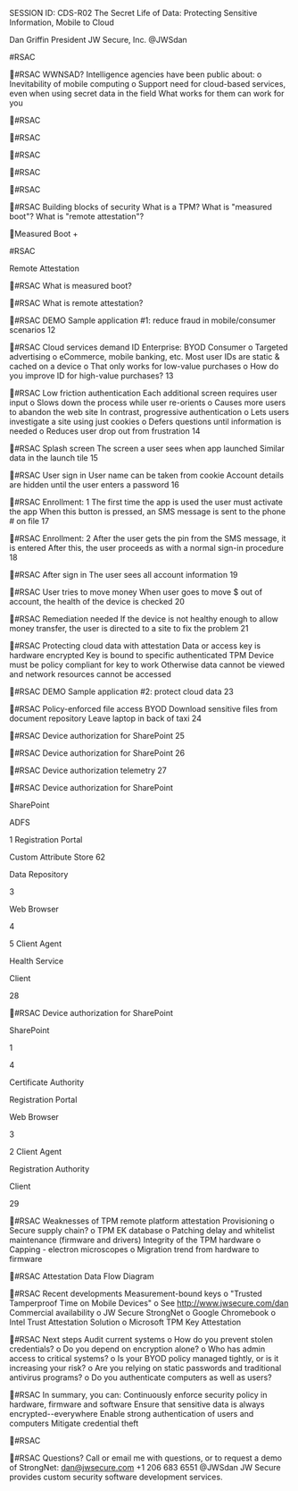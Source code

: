 SESSION ID: CDS-R02
The Secret Life of Data: Protecting Sensitive Information, Mobile to Cloud

Dan Griffin
President JW Secure, Inc. @JWSdan

#RSAC

#RSAC
WWNSAD?
 Intelligence agencies have been public about:
o Inevitability of mobile computing o Support need for cloud-based services, even when using secret data
in the field
 What works for them can work for you

#RSAC

#RSAC

#RSAC

#RSAC

#RSAC

#RSAC
Building blocks of security
 What is a TPM?  What is "measured boot"?  What is "remote attestation"?

Measured Boot +

#RSAC

Remote Attestation

#RSAC
What is measured boot?

#RSAC
What is remote attestation?

#RSAC
DEMO
 Sample application #1: reduce fraud in mobile/consumer scenarios
12

#RSAC
Cloud services demand ID
 Enterprise: BYOD  Consumer
o Targeted advertising o eCommerce, mobile banking, etc.
 Most user IDs are static & cached on a device
o That only works for low-value purchases o How do you improve ID for high-value purchases?
13

#RSAC
Low friction authentication
 Each additional screen requires user input
o Slows down the process while user re-orients o Causes more users to abandon the web site
 In contrast, progressive authentication
o Lets users investigate a site using just cookies o Defers questions until information is needed o Reduces user drop out from frustration
14

#RSAC
Splash screen
 The screen a user sees when app launched  Similar data in the launch tile
15

#RSAC
User sign in
 User name can be taken from cookie  Account details are hidden until the user enters a password
16

#RSAC
Enrollment: 1
 The first time the app is used the user must activate the app  When this button is pressed, an SMS message is sent to the phone # on file
17

#RSAC
Enrollment: 2
 After the user gets the pin from the SMS message, it is entered  After this, the user proceeds as with a normal sign-in procedure
18

#RSAC
After sign in
 The user sees all account information
19

#RSAC
User tries to move money
 When user goes to move $ out of account, the health of the device is checked
20

#RSAC
Remediation needed
 If the device is not healthy enough to allow money transfer, the user is directed to a site to fix the problem
21

#RSAC
Protecting cloud data with attestation
 Data or access key is hardware encrypted
 Key is bound to specific authenticated TPM  Device must be policy compliant for key to work  Otherwise data cannot be viewed and network resources cannot
be accessed

#RSAC
DEMO
 Sample application #2: protect cloud data
23

#RSAC
Policy-enforced file access
 BYOD  Download sensitive files from document repository  Leave laptop in back of taxi
24

#RSAC
Device authorization for SharePoint
25

#RSAC
Device authorization for SharePoint
26

#RSAC
Device authorization telemetry
27

#RSAC
Device authorization for SharePoint

SharePoint

ADFS

1
Registration Portal

Custom Attribute Store
62

Data Repository

3

Web Browser

4

5
Client Agent

Health Service

Client

28

#RSAC
Device authorization for SharePoint

SharePoint

1

4

Certificate Authority

Registration Portal

Web Browser

3

2
Client Agent

Registration Authority

Client

29

#RSAC
Weaknesses of TPM remote platform attestation
 Provisioning
o Secure supply chain? o TPM EK database o Patching delay and whitelist maintenance (firmware and drivers)
 Integrity of the TPM hardware
o Capping - electron microscopes o Migration trend from hardware to firmware

#RSAC
Attestation Data Flow Diagram

#RSAC
Recent developments
 Measurement-bound keys o "Trusted Tamperproof Time on Mobile Devices" o See http://www.jwsecure.com/dan
 Commercial availability o JW Secure StrongNet o Google Chromebook o Intel Trust Attestation Solution o Microsoft TPM Key Attestation

#RSAC
Next steps
 Audit current systems
o How do you prevent stolen credentials? o Do you depend on encryption alone? o Who has admin access to critical systems? o Is your BYOD policy managed tightly, or is it increasing your risk? o Are you relying on static passwords and traditional antivirus
programs? o Do you authenticate computers as well as users?

#RSAC
In summary, you can:
 Continuously enforce security policy in hardware, firmware and software
 Ensure that sensitive data is always encrypted--everywhere  Enable strong authentication of users and computers  Mitigate credential theft

#RSAC

#RSAC
Questions?
Call or email me with questions, or to request a demo of StrongNet: dan@jwsecure.com +1 206 683 6551 @JWSdan
JW Secure provides custom security software development services.

